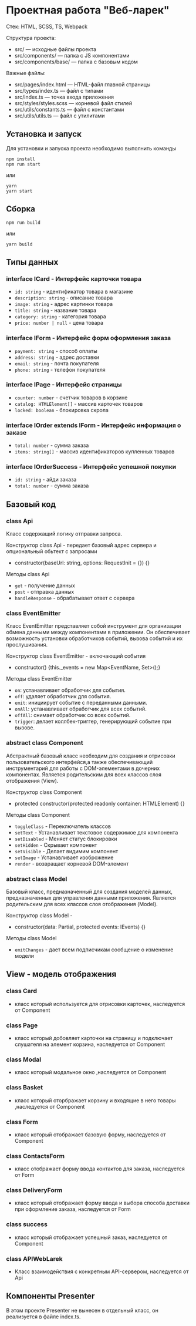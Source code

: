 # Проектная работа "Веб-ларек"

Стек: HTML, SCSS, TS, Webpack

Структура проекта:
- src/ — исходные файлы проекта
- src/components/ — папка с JS компонентами
- src/components/base/ — папка с базовым кодом

Важные файлы:
- src/pages/index.html — HTML-файл главной страницы
- src/types/index.ts — файл с типами
- src/index.ts — точка входа приложения
- src/styles/styles.scss — корневой файл стилей
- src/utils/constants.ts — файл с константами
- src/utils/utils.ts — файл с утилитами

## Установка и запуск
Для установки и запуска проекта необходимо выполнить команды

```
npm install
npm run start
```

или

```
yarn
yarn start
```
## Сборка

```
npm run build
```

или

```
yarn build
```

## Типы данных

### interface ICard - Интерфейс карточки товара  

- `id: string` - идентификатор товара в магазине 
- `description: string` - описание товара 
- `image: string` -  адрес картинки товара
- `title: string` - название товара 
- `category: string` - категория товара 
- `price: number | null` - цена товара 


### interface IForm - Интерфейс форм оформления заказа 

- `payment: string` - способ оплаты  
- `address: string` - адрес доставки
- `email: string` - почта покупателя  
- `phone: string` - телефон покупателя 

### interface IPage - Интерфейс страницы  

- `counter: number` - счетчик товаров в корзине  
- `catalog: HTMLElement[]` - массив карточек товаров
- `locked: boolean` - блокировка скрола

### interface IOrder extends IForm - Интерфейс информация о заказе  

- `total: number` - сумма заказа 
- `items: string[]` - массив идентификаторов купленных товаров


### interface IOrderSuccess - Интерфейс успешной покупки
- `id: string` - айди заказа 
- `total: number` - сумма заказа 


## Базовый код 

### class Api  

Класс содержащий логику отправки запроса. 

 
Конструктор class Api -  передает базовый адрес сервера и опциональный обьтект с запросами 
 
- constructor(baseUrl: string, options: RequestInit = {}) {}
 
Методы class Api 
 
- `get` - получение данных 
- `post` - отправка данных 
- `handleResponse` - обрабатывает ответ с сервера 
 
### class EventEmitter 

Класс EventEmitter представляет собой инструмент для организации обмена данными между компонентами в приложении. Он обеспечивает возможность установки обработчиков событий, вызова событий и их прослушивания.

Конструктор class EventEmitter - включающий события 
 
- constructor() {this._events = new Map<EventName, Set<Subscriber>>();} 
 
Методы class EventEmitter 

- `on`: устанавливает обработчик для события.
- `off`: удаляет обработчик для события.
- `emit`: инициирует событие с переданными данными.
- `onAll`: устанавливает обработчик для всех событий.
- `offAll`: снимает обработчик со всех событий.
- `trigger`: делает коллбек-триггер, генерирующий событие при вызове.

### abstract class Component  

Абстрактный базовый класс необходим для создания и отрисовки пользовательского интерфейся,а также обеспечивающий инструментарий для работы с DOM-элементами в дочерних компонентах. Является родительским для всех классов слоя отображения (View).

Конструктор class Component 
 
- protected constructor(protected readonly container: HTMLElement) {}

Методы class Component 

- `toggleClass` - Переключатель классов
- `setText` - Устанавливает текстовое содержимое для компонента 
- `setDisabled` - Меняет статус блокировки
- `setHidden` - Скрывает компонент 
- `setVisible` - Делает видимим компонент
- `setImage` - Устанавливает изоброжение
- `render` - возвращает корневой DOM-элемент

### abstract class Model 

Базовый класс, предназначенный для создания моделей данных, предназначенных для управления данными приложения. Является родительским для всех классов слоя отображения (Model).

Конструктор class Model - 

- constructor(data: Partial<T>, protected events: IEvents) {}

Методы class Model 

- `emitChanges` - дает всем подписчикам сообщение о изменение модели


##  View - модель отображения

### class Card 
- класс который используется для отрисовки карточек, наследуется от Component 
### class Page 
- класс который добовляет карточки на страницу и подключает слушателя на элемент корзина, наследуется от Component
### class Modal 
- класс который  модальное окно ,наследуется от Component
### class Basket 
- класс который оторбражает корзину и входящие в него товары ,наследуется от Component
### class Form 
- класс который отображает базовую форму, наследуется от Component
### class ContactsForm 
- класс отображает форму ввода контактов для заказа, наследуется от Form
### class DeliveryForm 
- класс который отображает форму ввода и выбора способа доставки при оформление заказа, наследуется от Form
### class success 
- класс который отображает успешный заказ, наследуется от Component
### class APIWebLarek 
- Класс взаимодействия с конкретным API-сервером, наследуется от Api



## Компоненты Presenter 
В этом проекте Presenter не вынесен в отдельный класс, он реализуется в файле index.ts. 
